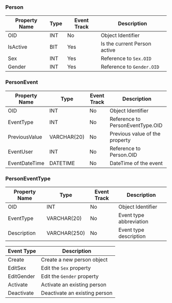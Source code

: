 ### Person

Property Name | Type | Event Track | Description
--------------|------|-------------|------------
OID           | INT  | No          | Object Identifier
IsActive      | BIT  | Yes         | Is the current Person active
Sex           | INT  | Yes         | Reference to `Sex.OID`
Gender        | INT  | Yes         | Reference to `Gender.OID`

### PersonEvent

Property Name | Type | Event Track | Description
--------------|------|-------------|------------
OID           | INT         | No   | Object Identifier
EventType     | INT         | No   | Reference to PersonEventType.OID
PreviousValue | VARCHAR(20) | No   | Previous value of the property
EventUser     | INT         | No   | Reference to Person.OID
EventDateTime | DATETIME    | No   | DateTime of the event

### PersonEventType

Property Name | Type | Event Track | Description
--------------|------|-------------|------------
OID           | INT  | No          | Object Identifier
EventType     | VARCHAR(20)  | No  | Event type abbreviation
Description   | VARCHAR(250) | No  | Event type description

| Event Type | Description |
|------------|-------------|
| Create     | Create a new person object |
| EditSex    | Edit the `Sex` property | 
| EditGender | Edit the `Gender` property |
| Activate   | Activate an existing person | 
| Deactivate | Deactivate an existing person |
